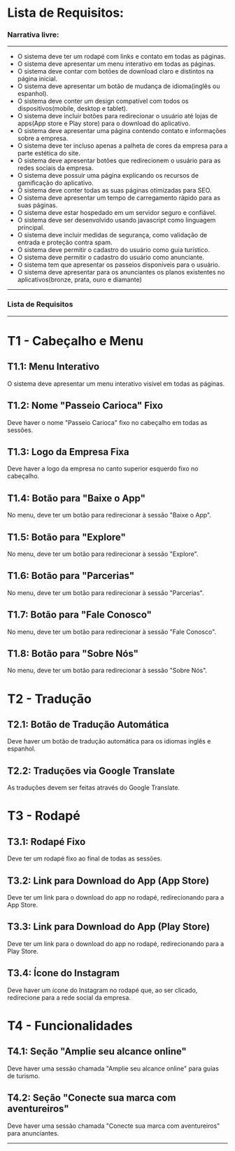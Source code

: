 # Lista de Requisitos:
### Narrativa livre:
___
- O sistema deve ter um rodapé com links e contato em todas as páginas.
- O sistema deve apresentar um menu interativo em todas as páginas.
- O sistema deve contar com botões de download claro e distintos na página inicial.
- O sistema deve apresentar um botão de mudança de idioma(inglês ou espanhol).
- O sistema deve conter um design compatível com todos os dispositivos(mobile, desktop e tablet).
- O sistema deve incluir botões para redirecionar o usuário até lojas de apps(App store e Play store) para o download do aplicativo.
- O sistema deve apresentar uma página contendo contato e informações sobre a empresa.
- O sistema deve ter incluso apenas a palheta de cores da empresa para a parte estética do site.
- O sistema deve apresentar botões que redirecionem o usuário para as redes sociais da empresa.
- O sistema deve possuir uma página explicando os recursos de gamificação do aplicativo.
- O sistema deve conter todas as suas páginas otimizadas para SEO.
- O sistema deve apresentar um tempo de carregamento rápido para as suas páginas.
- O sistema deve estar hospedado em um servidor seguro e confiável.
- O sistema deve ser desenvolvido usando javascript como linguagem principal.
- O sistema deve incluir medidas de segurança, como validação de entrada e proteção contra spam.
- O sistema deve permitir o cadastro do usuário como guia turístico. 
- O sistema deve permitir o cadastro do usuário como anunciante.
- O sistema tem que apresentar os passeios disponíveis para o usuário.
- O sistema deve apresentar para os anunciantes os planos existentes no aplicativos(bronze, prata, ouro e diamante)
___







### Lista de Requisitos
___
# T1 - Cabeçalho e Menu

## T1.1: Menu Interativo

O sistema deve apresentar um menu interativo visível em todas as páginas.

## T1.2: Nome "Passeio Carioca" Fixo

Deve haver o nome "Passeio Carioca" fixo no cabeçalho em todas as sessões.

## T1.3: Logo da Empresa Fixa

Deve haver a logo da empresa no canto superior esquerdo fixo no cabeçalho.

## T1.4: Botão para "Baixe o App"

No menu, deve ter um botão para redirecionar à sessão "Baixe o App".

## T1.5: Botão para "Explore"

No menu, deve ter um botão para redirecionar à sessão "Explore".

## T1.6: Botão para "Parcerias"

No menu, deve ter um botão para redirecionar à sessão "Parcerias".

## T1.7: Botão para "Fale Conosco"

No menu, deve ter um botão para redirecionar à sessão "Fale Conosco".

## T1.8: Botão para "Sobre Nós"

No menu, deve ter um botão para redirecionar à sessão "Sobre Nós".

# T2 - Tradução

## T2.1: Botão de Tradução Automática

Deve haver um botão de tradução automática para os idiomas inglês e espanhol.

## T2.2: Traduções via Google Translate

As traduções devem ser feitas através do Google Translate.

# T3 - Rodapé

## T3.1: Rodapé Fixo

Deve ter um rodapé fixo ao final de todas as sessões.

## T3.2: Link para Download do App (App Store)

Deve ter um link para o download do app no rodapé, redirecionando para a App Store.

## T3.3: Link para Download do App (Play Store)

Deve ter um link para o download do app no rodapé, redirecionando para a Play Store.

## T3.4: Ícone do Instagram

Deve haver um ícone do Instagram no rodapé que, ao ser clicado, redirecione para a rede social da empresa.

# T4 - Funcionalidades

## T4.1: Seção "Amplie seu alcance online"

Deve haver uma sessão chamada "Amplie seu alcance online" para guias de turismo.

## T4.2: Seção "Conecte sua marca com aventureiros"

Deve haver uma sessão chamada "Conecte sua marca com aventureiros" para anunciantes.




___
